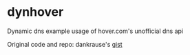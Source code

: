 dynhover
========

Dynamic dns example usage of hover.com's unofficial dns api

Original code and repo: dankrause's [gist](https://gist.github.com/dankrause/5585907)
